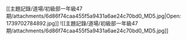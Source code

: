 [[主題記錄/道場/初級部一年級47期/attachments/6d86f74caa455f5a9431a6ae24c70bd0_MD5.jpg|Open: 1739702784892.jpg]]
![[主題記錄/道場/初級部一年級47期/attachments/6d86f74caa455f5a9431a6ae24c70bd0_MD5.jpg]]

